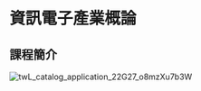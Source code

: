 # 資訊電子產業概論
## 課程簡介

![twL_catalog_application_22G27_o8mzXu7b3W](https://github.com/Chen-YOUAN/ITEE2024/assets/144580734/fa6dd6ed-3987-4a47-8961-13656b775b4c)
